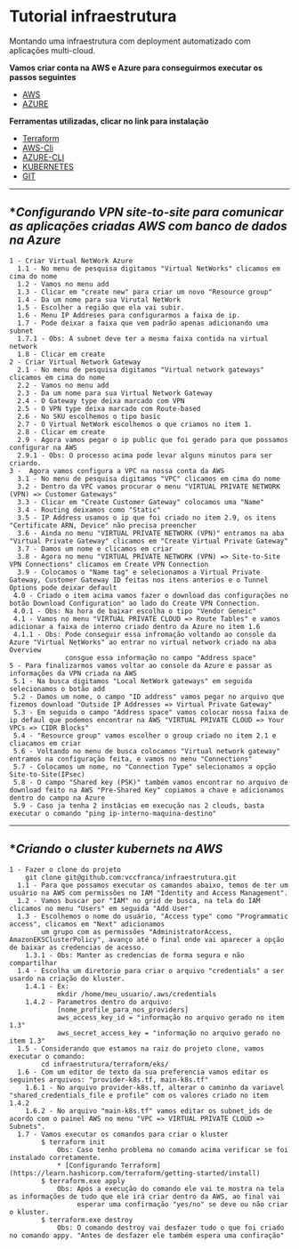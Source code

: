 # Tutorial infraestrutura

Montando uma infraestrutura com deployment automatizado com aplicações multi-cloud.

**Vamos criar conta na AWS e Azure para conseguirmos executar os passos seguintes**
  * [AWS](https://aws.amazon.com/premiumsupport/knowledge-center/create-and-activate-aws-account/)
  * [AZURE](https://azure.microsoft.com/en-us/free/search/?&ef_id=Cj0KCQjw6ar4BRDnARIsAITGzlBZcWUpKQEvvPfJj7WTrwAq9z2m7yYttgZYmOOqKsT-SlC7HBxmibcaAnmQEALw_wcB:G:s&OCID=AID2100014_SEM_Cj0KCQjw6ar4BRDnARIsAITGzlBZcWUpKQEvvPfJj7WTrwAq9z2m7yYttgZYmOOqKsT-SlC7HBxmibcaAnmQEALw_wcB:G:s&dclid=CjgKEAjw6ar4BRDimfbH0p7znRYSJABLJXnin26MZ93jiWKaMa3wUerzn6ovuHkb0njVmse9a15ViPD_BwE)
  
**Ferramentas utilizadas, clicar no link para instalação**
  * [Terraform](https://www.terraform.io/downloads.html)
  * [AWS-Cli](https://docs.aws.amazon.com/pt_br/cli/latest/userguide/install-cliv2.html)
  * [AZURE-CLI](https://docs.microsoft.com/pt-br/cli/azure/install-azure-cli?view=azure-cli-latest)
  * [KUBERNETES](https://kubernetes.io/docs/tasks/tools/install-kubectl/)
  * [GIT](https://git-scm.com/downloads)
***

## **Configurando VPN site-to-site para comunicar as aplicações criadas AWS com banco de dados na Azure*

```
1 - Criar Virtual NetWork Azure
  1.1 - No menu de pesquisa digitamos "Virtual NetWorks" clicamos em cima do nome
  1.2 - Vamos no menu add
  1.3 - Clicar em "create new" para criar um novo "Resource group"
  1.4 - Da um nome para sua Virutal NetWork
  1.5 - Escolher a região que ela vai subir.
  1.6 - Menu IP Addreses para configurarmos a faixa de ip.
  1.7 - Pode deixar a faixa que vem padrão apenas adicionando uma subnet
  1.7.1 - Obs: A subnet deve ter a mesma faixa contida na virtual network
  1.8 - Clicar em create
2 - Criar Virtual Network Gateway
  2.1 - No menu de pesquisa digitamos "Virtual network gateways" clicamos em cima do nome
  2.2 - Vamos no menu add
  2.3 - Da um nome para sua Virtual Network Gateway
  2.4 - O Gateway type deixa marcado com VPN
  2.5 - O VPN type deixa marcado com Route-based
  2.6 - No SKU escolhemos o tipo basic
  2.7 - O Virtual NetWork escolhemos o que criamos no item 1.
  2.8 - Clicar em create
  2.9 - Agora vamos pegar o ip public que foi gerado para que possamos configurar na AWS
  2.9.1 - Obs: O processo acima pode levar alguns minutos para ser criardo.
3 -  Agora vamos configura a VPC na nossa conta da AWS
  3.1 - No menu de pesquisa digitamos "VPC" clicamos em cima do nome
  3.2 - Dentro da VPC vamos procurar o menu "VIRTUAL PRIVATE NETWORK (VPN) => Customer Gateways"
  3.3 - Clicar em "Create Customer Gateway" colocamos uma "Name"
  3.4 - Routing deixamos como "Static"
  3.5 - IP Address usamos o ip que foi criado no item 2.9, os itens "Certificate ARN, Device" não precisa preencher
  3.6 - Ainda no menu "VIRTUAL PRIVATE NETWORK (VPN)" entramos na aba "Virtual Private Gateway" clicamos em "Create Virtual Private Gateway"
  3.7 - Damos um nome e clicamos em criar
  3.8 - Agora no menu "VIRTUAL PRIVATE NETWORK (VPN) => Site-to-Site VPN Connections" clicamos em Create VPN Connection
  3.9 - Colocamos o "Name tag" e selecionamos a Virtual Private Gateway, Customer Gateway ID feitas nos itens anterios e o Tunnel Options pode deixar default
 4.0 - Criado o item acima vamos fazer o download das configurações no botão Download Configuration" ao lado do Create VPN Connection.
 4.0.1 - Obs: Na hora de baixar escolha o tipo "Vendor Geneic"
 4.1 - Vamos no menu "VIRTUAL PRIVATE CLOUD => Route Tables" e vamos adicionar a faixa de interno criado dentro da Azure no item 1.6
 4.1.1 - Obs: Pode conseguir essa infromação voltando ao console da Azure "Virtual NetWorks" ao entrar no virtual network criado na aba Overview 
              consgue essa informação no campo "Address space"
5 - Para finalizarmos vamos voltar ao console da Azure e passar as informações da VPN criada na AWS
 5.1 - Na busca digitamos "Local NetWork gateways" em seguida selecionamos o botão add
 5.2 - Damos um nome, o campo "ID address" vamos pegar no arquivo que fizemos download "Outside IP Addresses => Virtual Private Gateway"
 5.3 - Em seguida o campo "Address space" vamos colocar nossa faixa de ip defaul que podemos encontrar na AWS "VIRTUAL PRIVATE CLOUD => Your VPCs => CIDR Blocks"
 5.4 - "Resource group" vamos escolher o group criado no item 2.1 e cliacamos em criar
 5.6 - Voltando no menu de busca colocamos "Virtual network gateway" entramos na configuração feita, e vamos no menu "Connections"
 5.7 - Colocamos um nome, no "Connection Type" selecionamos a opção Site-to-Site(IPsec)
 5.8 - O campo "Shared key (PSK)" também vamos encontrar no arquivo de download feito na AWS "Pre-Shared Key" copiamos a chave e adicionamos dentro do campo na Azure
 5.9 - Caso ja tenha 2 instâcias em execução nas 2 clouds, basta executar o comando "ping ip-interno-maquina-destino"
```
***

## **Criando o cluster kubernets na AWS*

```
1 - Fazer o clone do projeto
    git clone git@github.com:vccfranca/infraestrutura.git
  1.1 - Para que possamos executar os camandos abaixo, temos de ter um usuário na AWS com permissões no IAM "Identity and Access Management".
  1.2 - Vamos buscar por "IAM" no grid de busca, na tela do IAM clicamos no menu "Users" em seguida "Add User"
  1.3 - Escolhemos o nome do usuário, "Access type" como "Programmatic access", clicamos em "Next" adicionamos 
        um grupo com as permissões "AdministratorAccess, AmazonEKSClusterPolicy", avanço até o final onde vai aparecer a opção de baixar as credencias de acesso.
    1.3.1 - Obs: Manter as credencias de forma segura e não compartilhar
  1.4 - Escolha um diretorio para criar o arquivo "credentials" a ser usardo na criação do kluster.
    1.4.1 - Ex:
            mkdir /home/meu_usuario/.aws/credentials
    1.4.2 - Parametros dentro do arquivo: 
            [nome_profile_para_nos_providers]
            aws_access_key_id = "informação no arquivo gerado no item 1.3"
            aws_secret_access_key = "informação no arquivo gerado no item 1.3"
  1.5 - Considerando que estamos na raiz do projeto clone, vamos executar o comando:
        cd infraestrutura/terraform/eks/
  1.6 - Com um editor de texto da sua preferencia vamos editar os seguintes arquivos: "provider-k8s.tf, main-k8s.tf"
    1.6.1 - No arquivo provider-k8s.tf, alterar o caminho da variavel "shared_credentials_file e profile" com os valores criado no item 1.4.2
    1.6.2 - No arquivo "main-k8s.tf" vamos editar os subnet_ids de acordo com o painel AWS no menu "VPC => VIRTUAL PRIVATE CLOUD => Subnets".        
  1.7 - Vamos executar os comandos para criar o kluster
        $ terraform init
            Obs: Caso tenho problema no comando acima verificar se foi instalado corretamente.
            * [Configurando Terraform](https://learn.hashicorp.com/terraform/getting-started/install)
        $ terraform.exe apply
            Obs: Após a execução do comando ele vai te mostra na tela as informações de tudo que ele irá criar dentro da AWS, ao final vai 
                 esperar uma confirmação "yes/no" se deve ou não criar o kluster.
        $ terraform.exe destroy
            Obs: O comando destroy vai desfazer tudo o que foi criado no comando appy. "Antes de desfazer ele também espera uma confiração"
        
            
             
  
  
```


